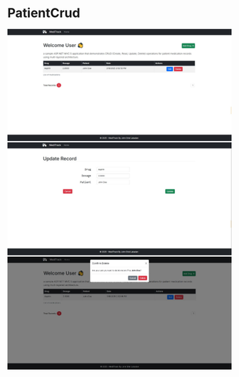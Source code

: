 # PatientCrud

<html>
 <head>
 </head>
  <body>
    <img src="PatientCrud/Content/pic1.JPG" alt="Pills Image">
     <img src="PatientCrud/Content/pic2.JPG" alt="Pills Image">
     <img src="PatientCrud/Content/pic3.JPG" alt="Pills Image">
  </body>
</html>
